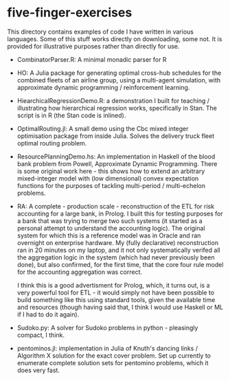 # five-finger-exercises

This directory contains examples of code I have written in various
languages.  Some of this stuff works directly on downloading, some
not. It is provided for illustrative purposes rather than directly for
use.

 - CombinatorParser.R: A minimal monadic parser for R

 - HO: A Julia package for generating optimal cross-hub schedules for
   the combined fleets of an airline group, using a multi-agent
   simulation, with approximate dynamic programming / reinforcement
   learning.

 - HiearchicalRegressionDemo.R: a demonstration I built for teaching /
   illustrating  how hierarchical  regression  works, specifically  in
   Stan.  The script is in R (the Stan code is inlined).

 - OptimalRouting.jl: A small demo using the Cbc mixed integer
   optimisation package from inside Julia. Solves the delivery truck
   fleet optimal routing problem.

 - ResourcePlanningDemo.hs: An implementation in Haskell of the blood
   bank problem from Powell, Approximate Dynamic Programming. There is
   some original work here - this shows how to extend an arbitrary
   mixed-integer model with (low dimensional) convex expectation
   functions for the purposes of tackling multi-period / multi-echelon
   problems.

 - RA: A complete - production scale - reconstruction of the ETL for
   risk accounting for a large bank, in Prolog.  I built this for
   testing purposes for a bank that was trying to merge two such
   systems (it started as a personal attempt to understand the
   accounting logic).  The original system for which this is a
   reference model was in Oracle and ran overnight on enterprise
   hardware. My (fully declarative) reconstruction ran in 20 minutes
   on my laptop, and it not only systematically verifed all the
   aggregation logic in the system (which had never previously been
   done), but also confirmed, for the first time, that the core four
   rule model for the accounting aggregation was correct.

   I think this is a good advertisment for Prolog, which, it turns
   out, is a very powerful tool for ETL - it would simply not have
   been possible to build something like this using standard tools,
   given the available time and resources (though having said that, I
   think I would use Haskell or ML if I had to do it again).

 - Sudoko.py: A solver for Sudoko problems in python - pleasingly
   compact, I think.

 - pentominos.jl: implementation in Julia of Knuth's dancing links /
   Algorithm X solution for the exact cover problem.  Set up currently
   to enumerate complete solution sets for pentomino problems, which
   it does very fast.

